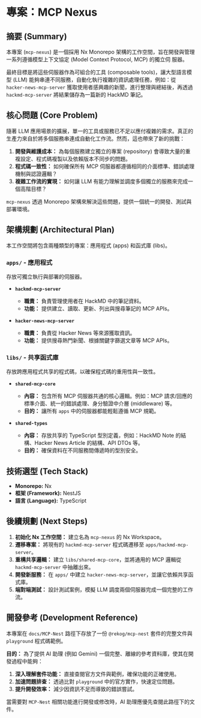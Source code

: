 # 專案：MCP Nexus

## 摘要 (Summary)

本專案 (`mcp-nexus`) 是一個採用 Nx Monorepo 架構的工作空間，旨在開發與管理一系列遵循模型上下文協定 (Model Context Protocol, MCP) 的獨立伺
服器。  

最終目標是將這些伺服器作為可組合的工具 (composable tools)，讓大型語言模型 (LLM) 能夠串連不同服務，自動化執行複雜的資訊處理任務，例如：從 `hacker-news-mcp-server` 獲取使用者感興趣的新聞，進行整理與總結後，再透過 `hackmd-mcp-server` 將結果儲存為一篇新的 HackMD 筆記。

## 核心問題 (Core Problem)

隨著 LLM 應用場景的擴展，單一的工具或服務已不足以應付複雜的需求。真正的生產力來自於將多個服務串連成自動化工作流。然而，這也帶來了新的挑戰：

1. **開發與維護成本：** 為每個服務建立獨立的專案 (repository) 會導致大量的重複設定、程式碼複製以及依賴版本不同步的問題。  
2. **程式碼一致性：** 如何確保所有 MCP 伺服器都遵循相同的介面標準、錯誤處理機制與認證邏輯？  
3. **複雜工作流的實現：** 如何讓 LLM 有能力理解並調度多個獨立的服務來完成一個高階目標？  

`mcp-nexus` 透過 Monorepo 架構來解決這些問題，提供一個統一的開發、測試與部署環境。

## 架構規劃 (Architectural Plan)

本工作空間將包含兩種類型的專案：應用程式 (apps) 和函式庫 (libs)。

### `apps/` - 應用程式

存放可獨立執行與部署的伺服器。

- **`hackmd-mcp-server`**  
  - **職責：** 負責管理使用者在 HackMD 中的筆記資料。  
  - **功能：** 提供建立、讀取、更新、列出與搜尋筆記的 MCP APIs。  

- **`hacker-news-mcp-server`**  
  - **職責：** 負責從 Hacker News 等來源獲取資訊。  
  - **功能：** 提供搜尋熱門新聞、根據關鍵字篩選文章等 MCP APIs。  

### `libs/` - 共享函式庫

存放跨應用程式共享的程式碼，以確保程式碼的重用性與一致性。

- **`shared-mcp-core`**  
  - **內容：** 包含所有 MCP 伺服器共通的核心邏輯。例如：MCP 請求/回應的標準介面、統一的錯誤處理、身分驗證中介層 (middleware) 等。  
  - **目的：** 讓所有 `apps` 中的伺服器都能輕鬆遵循 MCP 規範。  

- **`shared-types`**  
  - **內容：** 存放共享的 TypeScript 型別定義，例如：HackMD Note 的結構、Hacker News Article 的結構、API DTOs 等。  
  - **目的：** 確保資料在不同服務間傳遞時的型別安全。  

## 技術選型 (Tech Stack)

- **Monorepo:** Nx  
- **框架 (Framework):** NestJS  
- **語言 (Language):** TypeScript  

## 後續規劃 (Next Steps)

1. **初始化 Nx 工作空間：** 建立名為 `mcp-nexus` 的 Nx Workspace。  
2. **遷移專案：** 將現有的 `hackmd-mcp-server` 程式碼遷移至 `apps/hackmd-mcp-server`。  
3. **重構共享邏輯：** 建立 `libs/shared-mcp-core`，並將通用的 MCP 邏輯從 `hackmd-mcp-server` 中抽離出來。  
4. **開發新服務：** 在 `apps/` 中建立 `hacker-news-mcp-server`，並讓它依賴共享函式庫。  
5. **端對端測試：** 設計測試案例，模擬 LLM 調度兩個伺服器完成一個完整的工作流。  

## 開發參考 (Development Reference)

本專案在 `docs/MCP-Nest` 路徑下存放了一份 `@rekog/mcp-nest` 套件的完整文件與 `playground` 程式碼範例。

**目的：** 為了提供 AI 助理 (例如 Gemini) 一個完整、離線的參考資料庫，使其在開發過程中能夠：

1.  **深入理解套件功能：** 直接查閱官方文件與範例，確保功能的正確使用。
2.  **加速問題排查：** 透過比對 `playground` 中的官方實作，快速定位問題。
3.  **提升開發效率：** 減少因資訊不足而導致的錯誤嘗試。

當需要對 `MCP-Nest` 相關功能進行開發或修改時，AI 助理應優先查閱此路徑下的文件。